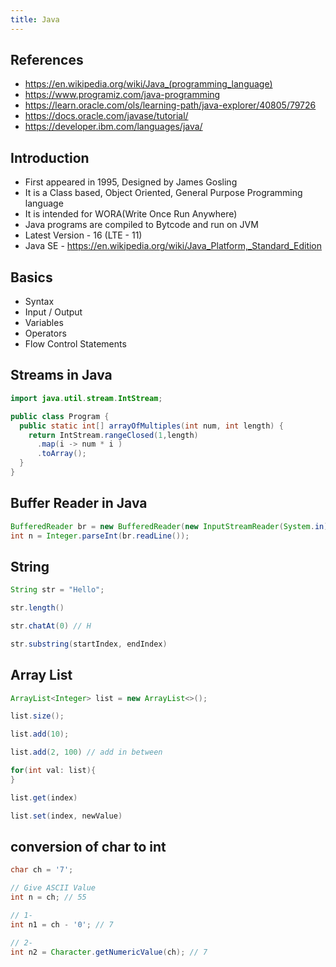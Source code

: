 ```yaml
---
title: Java
---
```


## References

- https://en.wikipedia.org/wiki/Java_(programming_language)
- https://www.programiz.com/java-programming
- https://learn.oracle.com/ols/learning-path/java-explorer/40805/79726
- https://docs.oracle.com/javase/tutorial/
- https://developer.ibm.com/languages/java/

## Introduction

- First appeared in 1995, Designed by James Gosling
- It is a Class based, Object Oriented, General Purpose Programming language
- It is intended for WORA(Write Once Run Anywhere)
- Java programs are compiled to Bytcode and run on JVM
- Latest Version - 16 (LTE - 11)
- Java SE - https://en.wikipedia.org/wiki/Java_Platform,_Standard_Edition

## Basics

- Syntax
- Input / Output
- Variables
- Operators
- Flow Control Statements

## Streams in Java

```java
import java.util.stream.IntStream;

public class Program {
  public static int[] arrayOfMultiples(int num, int length) {
    return IntStream.rangeClosed(1,length)
      .map(i -> num * i )
      .toArray();
  }
}
```

## Buffer Reader in Java

```java
BufferedReader br = new BufferedReader(new InputStreamReader(System.in));
int n = Integer.parseInt(br.readLine());
```

## String

```java
String str = "Hello";

str.length()

str.chatAt(0) // H

str.substring(startIndex, endIndex)
```

## Array List

```java
ArrayList<Integer> list = new ArrayList<>();

list.size();

list.add(10);

list.add(2, 100) // add in between

for(int val: list){
}

list.get(index)

list.set(index, newValue)
```

## conversion of char to int

```java
char ch = '7';

// Give ASCII Value
int n = ch; // 55

// 1-
int n1 = ch - '0'; // 7

// 2-
int n2 = Character.getNumericValue(ch); // 7
```
